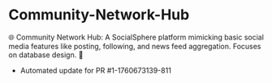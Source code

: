# Community-Network-Hub
🌐 Community Network Hub: A SocialSphere platform mimicking basic social media features like posting, following, and news feed aggregation. Focuses on database design. 👤


- Automated update for PR #1-1760673139-811